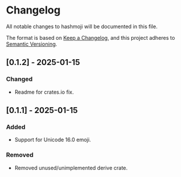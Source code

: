 # Changelog

All notable changes to hashmoji will be documented in this file.

The format is based on [Keep a Changelog](https://keepachangelog.com/en/1.1.0/),
and this project adheres to [Semantic Versioning](https://semver.org/spec/v2.0.0.html).

## [0.1.2] - 2025-01-15

### Changed

- Readme for crates.io fix.

## [0.1.1] - 2025-01-15

### Added

- Support for Unicode 16.0 emoji.

### Removed

- Removed unused/unimplemented derive crate.
